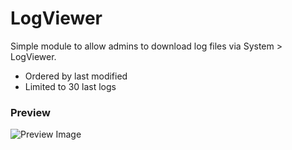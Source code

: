 # LogViewer

Simple module to allow admins to download log files via System > LogViewer.

* Ordered by last modified
* Limited to 30 last logs

### Preview

![Preview Image](https://preview.ibb.co/mTR3OG/Screen_Shot_2017_11_11_at_21_36_43.png "Preview of LogViewer")